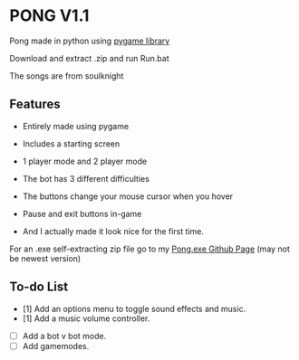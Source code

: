 # PONG V1.1
Pong made in python using [pygame library](https://www.pygame.org/)

Download and extract .zip and run Run.bat

The songs are from soulknight

## Features

- Entirely made using pygame

- Includes a starting screen

- 1 player mode and 2 player mode

- The bot has 3 different difficulties

- The buttons change your mouse cursor when you hover

- Pause and exit buttons in-game

- And I actually made it look nice for the first time.

For an .exe self-extracting zip file go to my [Pong.exe Github Page](https://github.com/Kai-Guan/PONG-exe) (may not be newest version)

## To-do List
- [1] Add an options menu to toggle sound effects and music.
- [1] Add a music volume controller.
- [ ] Add a bot v bot mode.
- [ ] Add gamemodes.
